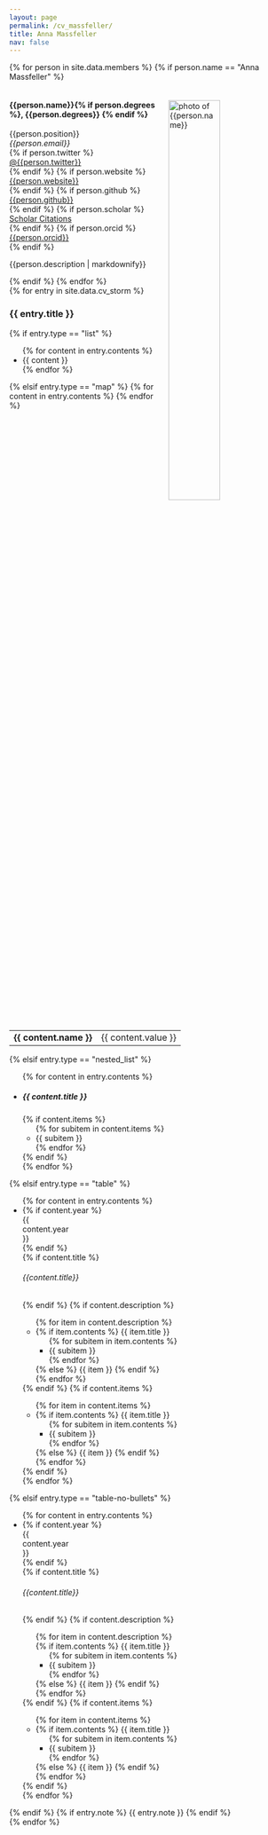 ```yaml
---
layout: page
permalink: /cv_massfeller/
title: Anna Massfeller
nav: false
---
```


<!-- The paddingtop and margin-top edits allow anchors to link properly. -->
{% for person in site.data.members %}
{% if person.name == "Anna Massfeller" %}
<div id = "{{person.name | replace: ' ', '-'}}" class="row" style="padding-top: 60px; margin-top: -60px; margin-left:0px">
    <div>
        <img class="pull-right" style="float: right; width: 43%; padding-left: 20px;" src="{{ person.image | prepend: '/assets/img/' | prepend: site.baseurl | prepend: site.url }}" alt="photo of {{person.name}}">
        <h4>{{person.name}}{% if person.degrees %}, {{person.degrees}} {% endif %}</h4> 
        {{person.position}} <br>
        <i class="fa fa-envelope"></i> <em>{{person.email}}</em> <br>
        {% if person.twitter %}
          <i class="fab fa-twitter"></i> <a href= "http://twitter.com/{{person.twitter}}" target="_blank"> @{{person.twitter}} </a> <br>
        {% endif %}
        {% if person.website %}
          <i class="fa fa-globe"></i> <a href= "{{person.website}}" target="_blank">{{person.website}}</a> <br>
        {% endif %}
        {% if person.github %}
          <i class="fab fa-github"></i> <a href= "https://github.com/{{person.github}}" target="_blank"> {{person.github}} </a> <br>
        {% endif %}
        {% if person.scholar %}
          <i class="ai ai-google-scholar"></i> <a href= "http://scholar.google.com/citations?user={{person.scholar}}" target="_blank"> Scholar Citations </a> <br>
        {% endif %}
        {% if person.orcid %}
          <i class="ai ai-orcid"></i> <a href="http://{{person.orcid}}" target="_blank"> {{person.orcid}}</a> <br>
        {% endif %}
        <p class="text-justify">{{person.description | markdownify}}</p>
    </div>
</div>
{% endif %}
{% endfor %}

<div class="cv">
	{% for entry in site.data.cv_storm %}
		<div class="card mt-3 p-3">
			<h3 class="card-title">{{ entry.title }}</h3>
			<div>
			{% if entry.type == "list" %}
				<ul class="card-text font-weight-light list-group list-group-flush">
				{% for content in entry.contents %}
					<li class="list-group-item">{{ content }}</li>
				{% endfor %}
				</ul>
			{% elsif entry.type == "map" %}
				<table class="table table-sm table-borderless">
					{% for content in entry.contents %}
						<tr>
							<td class="p-0 pr-2 font-weight-bold text-right"><b>{{ content.name }}</b></td>
							<td class="p-0 pl-2 font-weight-light text-left">{{ content.value }}</td>
						</tr>
					{% endfor %}
				</table>
			{% elsif entry.type == "nested_list" %}
				<ul class="card-text font-weight-light list-group list-group-flush">
				{% for content in entry.contents %}
					<li class="list-group-item">
					<h5 class="font-italic">{{ content.title }}</h5>
					{% if content.items %}
						<ul class="subitems">
								{% for subitem in content.items %}
									<li><span class="subitem">{{ subitem }}</span></li>
								{% endfor %}
								</ul>
							{% endif %}
					</li>
				{% endfor %}
				</ul>
			{% elsif entry.type == "table" %}
				<ul class="card-text font-weight-light list-group list-group-flush">
				{% for content in entry.contents %}
					<li class="list-group-item">
						<div class="row">
							{% if content.year %}
								<div class="col-xs-2 cl-sm-2 col-md-auto text-left" style="width: 90px;">
									<span class="badge font-weight-bold light-green darken-1 text-uppercase align-middle" style="width: 90px;">
										{{ content.year }}
									</span>
								</div>
							{% endif %}
							<div class="col-xs-10 cl-sm-10 col-md mt-2 mt-md-0">
								{% if content.title %}
								<h6 class="title font-weight-bold ml-1 ml-md-4">{{content.title}}</h6>
								{% endif %}
								{% if content.description %}
									<ul class="items">
										{% for item in content.description %}
										    <li>
												{% if item.contents %}
													<span class="item-title">{{ item.title }}</span>
													<ul class="subitems">
													{% for subitem in item.contents %}
														<li><span class="subitem">{{ subitem }}</span></li>
													{% endfor %}
													</ul>
												{% else %}
													<span class="item">{{ item }}</span>
												{% endif %}
											</li>
										{% endfor %}
									</ul>
								{% endif %}
								{% if content.items %}
									<ul class="items">
										{% for item in content.items %}
											<li>
												{% if item.contents %}
													<span class="item-title">{{ item.title }}</span>
													<ul class="subitems">
													{% for subitem in item.contents %}
														<li><span class="subitem">{{ subitem }}</span></li>
													{% endfor %}
													</ul>
												{% else %}
													<span class="item">{{ item }}</span>
												{% endif %}
											</li>
										{% endfor %}
									</ul>
								{% endif %}
							</div>
						</div>
					</li>
				{% endfor %}
				</ul>
            {% elsif entry.type == "table-no-bullets" %}
                <ul class="card-text font-weight-light list-group list-group-flush">
                {% for content in entry.contents %}
                    <li class="list-group-item">
                        <div class="row">
                            {% if content.year %}
                                <div class="col-xs-2 cl-sm-2 col-md-auto text-left" style="width: 90px;">
                                    <span class="badge font-weight-bold light-green darken-1 text-uppercase align-middle" style="width: 90px;">
                                        {{ content.year }}
                                    </span>
                                </div>
                            {% endif %}
                            <div class="col-xs-10 cl-sm-10 col-md mt-2 mt-md-0">
                                {% if content.title %}
                                <h6 class="title font-weight-bold ml-1 ml-md-4">{{content.title}}</h6>
                                {% endif %}
                                {% if content.description %}
                                    <ul class="items">
                                        {% for item in content.description %}
                                            <li style="list-style-type: none;">
                                                {% if item.contents %}
                                                    <span class="item-title">{{ item.title }}</span>
                                                    <ul class="subitems">
                                                    {% for subitem in item.contents %}
                                                        <li><span class="subitem">{{ subitem }}</span></li>
                                                    {% endfor %}
                                                    </ul>
                                                {% else %}
                                                    <span class="item">{{ item }}</span>
                                                {% endif %}
                                            </li>
                                        {% endfor %}
                                    </ul>
                                {% endif %}
                                {% if content.items %}
                                    <ul class="items">
                                        {% for item in content.items %}
                                            <li>
                                                {% if item.contents %}
                                                    <span class="item-title">{{ item.title }}</span>
                                                    <ul class="subitems">
                                                    {% for subitem in item.contents %}
                                                        <li><span class="subitem">{{ subitem }}</span></li>
                                                    {% endfor %}
                                                    </ul>
                                                {% else %}
                                                    <span class="item">{{ item }}</span>
                                                {% endif %}
                                            </li>
                                        {% endfor %}
                                    </ul>
                                {% endif %}
                            </div>
                        </div>
                    </li>
                {% endfor %}
                </ul>
            {% endif %}
            {% if entry.note %}
                <span class="card-text font-weight-light">{{ entry.note }}</span>
            {% endif %}
			</div>
		</div>
	{% endfor %}
</div>